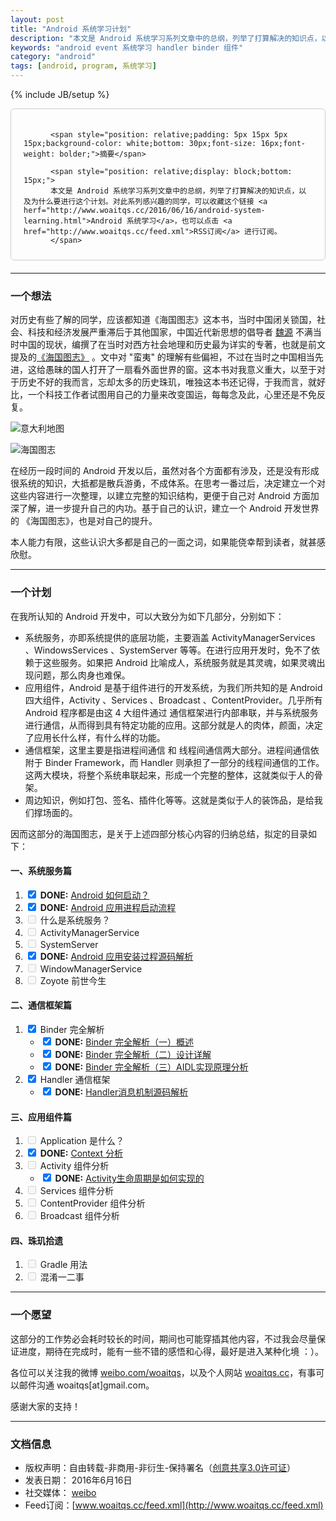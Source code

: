 ```yaml
---
layout: post
title: "Android 系统学习计划"
description: "本文是 Android 系统学习系列文章中的总纲，列举了打算解决的知识点，以及为什么要进行这个计划"
keywords: "android event 系统学习 handler binder 组件"
category: "android"
tags: [android, program, 系统学习]
---
```

{% include JB/setup %}

<div style="border:solid 1.5px #ccc;padding:20px 20px 10px 20px;margin-bottom: 20px;border-radius: 6px;">

          <span style="position: relative;padding: 5px 15px 5px 15px;background-color: white;bottom: 30px;font-size: 16px;font-weight: bolder;">摘要</span>

          <span style="position: relative;display: block;bottom: 15px;">
          本文是 Android 系统学习系列文章中的总纲，列举了打算解决的知识点，以及为什么要进行这个计划。对此系列感兴趣的同学，可以收藏这个链接 <a herf="http://www.woaitqs.cc/2016/06/16/android-system-learning.html">Android 系统学习</a>，也可以点击 <a href="http://www.woaitqs.cc/feed.xml">RSS订阅</a> 进行订阅。
          </span>
</div>

<!--break-->

------------------------------

### 一个想法

对历史有些了解的同学，应该都知道《海国图志》这本书，当时中国闭关锁国，社会、科技和经济发展严重滞后于其他国家，中国近代新思想的倡导者 [魏源](https://zh.wikipedia.org/zh-hk/%E9%AD%8F%E6%BA%90_(%E6%B8%85%E6%9C%9D)) 不满当时中国的现状，编撰了在当时对西方社会地理和历史最为详实的专著，也就是前文提及的[《海国图志》](https://book.douban.com/subject/1555922/) 。文中对 "蛮夷" 的理解有些偏袒，不过在当时之中国相当先进，这给愚昧的国人打开了一扇看外面世界的窗。这本书对我意义重大，以至于对于历史不好的我而言，忘却太多的历史珠玑，唯独这本书还记得，于我而言，就好比，一个科技工作者试图用自己的力量来改变国运，每每念及此，心里还是不免反复。

![意大利地图](https://ooo.0o0.ooo/2016/06/06/57555413eb4da.jpg)

![海国图志](https://ooo.0o0.ooo/2016/06/06/575549883edcf.jpg)

在经历一段时间的 Android 开发以后，虽然对各个方面都有涉及，还是没有形成很系统的知识，大抵都是散兵游勇，不成体系。在思考一番过后，决定建立一个对这些内容进行一次整理，以建立完整的知识结构，更便于自己对 Android 方面加深了解，进一步提升自己的内功。基于自己的认识，建立一个 Android 开发世界的 《海国图志》，也是对自己的提升。

本人能力有限，这些认识大多都是自己的一面之词，如果能侥幸帮到读者，就甚感欣慰。

----------------------

### 一个计划

在我所认知的 Android 开发中，可以大致分为如下几部分，分别如下：

- 系统服务，亦即系统提供的底层功能，主要涵盖 ActivityManagerServices 、WindowsServices 、SystemServer 等等。在进行应用开发时，免不了依赖于这些服务。如果把 Android 比喻成人，系统服务就是其灵魂，如果灵魂出现问题，那么肉身也难保。
- 应用组件，Android 是基于组件进行的开发系统，为我们所共知的是 Android 四大组件，Activity 、Services 、Broadcast 、ContentProvider。几乎所有 Android 程序都是由这 4 大组件通过 通信框架进行内部串联，并与系统服务进行通信，从而得到具有特定功能的应用。这部分就是人的肉体，颜面，决定了应用长什么样，有什么样的功能。
- 通信框架，这里主要是指进程间通信 和 线程间通信两大部分。进程间通信依附于 Binder Framework，而 Handler 则承担了一部分的线程间通信的工作。这两大模块，将整个系统串联起来，形成一个完整的整体，这就类似于人的骨架。
- 周边知识，例如打包、签名、插件化等等。这就是类似于人的装饰品，是给我们撑场面的。

因而这部分的海国图志，是关于上述四部分核心内容的归纳总结，拟定的目录如下：

#### 一、系统服务篇

1. <input type="checkbox" checked> **DONE:** [Android 如何启动？](http://www.woaitqs.cc/android/2016/06/15/how-android-launch-itself.html)
2. <input type="checkbox" checked> **DONE:** [Android 应用进程启动流程](http://www.woaitqs.cc/android/2016/06/21/activity-service.html)
3. <input type="checkbox" disabled=""> 什么是系统服务？
4. <input type="checkbox" disabled=""> ActivityManagerService
5. <input type="checkbox" disabled=""> SystemServer
6. <input type="checkbox" checked>  **DONE:** [Android 应用安装过程源码解析](http://www.woaitqs.cc/android/2016/07/28/android-plugin-get-apk-info.html)
7. <input type="checkbox" disabled=""> WindowManagerService
8. <input type="checkbox" disabled=""> Zoyote 前世今生

#### 二、通信框架篇

1. <input type="checkbox" checked>  Binder 完全解析
    - <input type="checkbox" checked>  **DONE:** [Binder 完全解析（一）概述](http://www.woaitqs.cc/android/2016/05/23/android-binder.html)
    - <input type="checkbox" checked>  **DONE:** [Binder 完全解析（二）设计详解](http://www.woaitqs.cc/android/2016/05/26/android-binder-token.html)
    - <input type="checkbox" checked>  **DONE:** [Binder 完全解析（三）AIDL实现原理分析](http://www.woaitqs.cc/android/2016/05/30/android-binder-proxy-and-token.html)
2. <input type="checkbox" checked>  Handler 通信框架
    - <input type="checkbox" checked>  **DONE:** [Handler消息机制源码解析](http://www.woaitqs.cc/android/2016/06/06/android-handler.html)

#### 三、应用组件篇

1. <input type="checkbox" disabled=""> Application 是什么？
2. <input type="checkbox" checked>  **DONE:** [Context 分析](http://www.woaitqs.cc/android/2016/09/07/android-context-implemention.html)
3. <input type="checkbox" disabled=""> Activity 组件分析
    - <input type="checkbox" checked>  **DONE:** [Activity生命周期是如何实现的](http://www.woaitqs.cc/android/2016/07/19/how-activity-lifecircle-work.html)
4. <input type="checkbox" disabled=""> Services 组件分析
5. <input type="checkbox" disabled=""> ContentProvider 组件分析
6. <input type="checkbox" disabled=""> Broadcast 组件分析

#### 四、珠玑拾遗

1. <input type="checkbox" disabled=""> Gradle 用法
2. <input type="checkbox" disabled=""> 混淆一二事

------------------------

### 一个愿望
这部分的工作势必会耗时较长的时间，期间也可能穿插其他内容，不过我会尽量保证进度，期待在完成时，能有一些不错的感悟和心得，最好是进入某种化境 ：）。

各位可以关注我的微博 [weibo.com/woaitqs](http://weibo.com/woaitqs)，以及个人网站 [woaitqs.cc](http://woaitqs.cc/)，有事可以邮件沟通 woaitqs[at]gmail.com。

感谢大家的支持！

------------------------

### 文档信息
* 版权声明：自由转载-非商用-非衍生-保持署名（[创意共享3.0许可证](http://creativecommons.org/licenses/by-nc-nd/3.0/deed.zh)）
* 发表日期： 2016年6月16日
* 社交媒体： [weibo](http://weibo.com/woaitqs)
* Feed订阅：[www.woaitqs.cc/feed.xml](http://www.woaitqs.cc/feed.xml)
